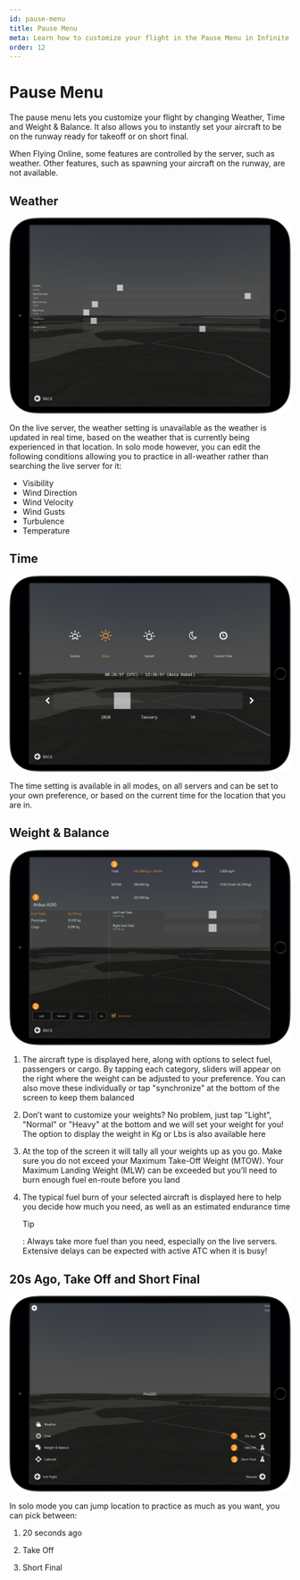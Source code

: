 ```yaml
---
id: pause-menu
title: Pause Menu
meta: Learn how to customize your flight in the Pause Menu in Infinite Flight.
order: 12
---
```




# Pause Menu

The pause menu lets you customize your flight by changing Weather, Time and Weight & Balance. It also allows you to instantly set your aircraft to be on the runway ready for takeoff or on short final.



When Flying Online, some features are controlled by the server, such as weather. Other features, such as spawning your aircraft on the runway, are not available.



## Weather

![Weather Screen](_images/manual/frames/weather.png)

 

On the live server, the weather setting is unavailable as the weather is updated in real time, based on the weather that is currently being experienced in that location. In solo mode however, you can edit the following conditions allowing you to practice in all-weather rather than searching the live server for it:

 

- Visibility
- Wind Direction
- Wind Velocity
- Wind Gusts
- Turbulence
- Temperature

 

## Time

![Time Screen](_images/manual/frames/time.png)



The time setting is available in all modes, on all servers and can be set to your own preference, or based on the current time for the location that you are in.

 

## Weight & Balance

![Weight and Balance Screen](_images/manual/frames/weight-and-balance.png)



1. The aircraft type is displayed here, along with options to select fuel, passengers or cargo. By tapping each category, sliders will appear on the right where the weight can be adjusted to your preference. You can also move these individually or tap "synchronize" at the bottom of the screen to keep them balanced

 

2. Don’t want to customize your weights? No problem, just tap "Light", "Normal" or "Heavy" at the bottom and we will set your weight for you! The option to display the weight in Kg or Lbs is also available here

 

3. At the top of the screen it will tally all your weights up as you go. Make sure you do not exceed your Maximum Take-Off Weight (MTOW). Your Maximum Landing Weight (MLW) can be exceeded but you’ll need to burn enough fuel en-route before you land

 

4. The typical fuel burn of your selected aircraft is displayed here to help you decide how much you need, as well as an estimated endurance time

   

   Tip

   : Always take more fuel than you need, especially on the live servers. Extensive delays can be expected with active ATC when it is busy!

 

## 20s Ago, Take Off and Short Final

 ![Pause Screen](_images/manual/frames/pause-screen.png)



In solo mode you can jump location to practice as much as you want, you can pick between:



1. 20 seconds ago

   

2. Take Off

   

3. Short Final